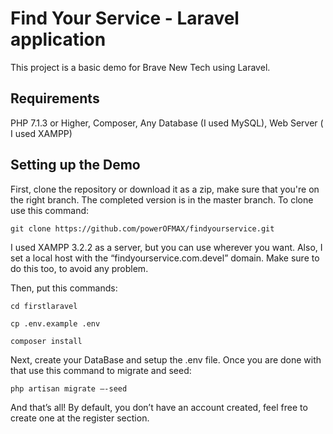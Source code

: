 # Find Your Service - Laravel application
This project is a basic demo for Brave New Tech using Laravel.

## Requirements
PHP 7.1.3 or Higher,
Composer,
Any Database (I used MySQL),
Web Server ( I used XAMPP) 


## Setting up the Demo
First, clone the repository or download it as a zip, make sure that you're on the right branch. The completed version is in the master branch.
To clone use this command: 

```
git clone https://github.com/powerOFMAX/findyourservice.git
```
I used XAMPP 3.2.2 as a server, but you can use wherever you want. 
Also, I set a local host with the “findyourservice.com.devel” domain. Make sure to do this too, to avoid any problem.

Then, put this commands:

```
cd firstlaravel

cp .env.example .env

composer install
```
Next, create your DataBase and setup the .env file.
Once you are done with that use this command to migrate and seed:

```
php artisan migrate –-seed
```
And that’s all! 
By default, you don’t have an account created, feel free to create one at the register section.

